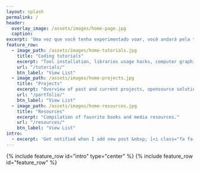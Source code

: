 ```yaml
---
layout: splash
permalink: /
header:
  overlay_image: /assets/images/home-page.jpg
  caption:
excerpt: 'Uma vez que você tenha experimentado voar, você andará pela terra com seus olhos voltados para céu, pois lá você esteve e para lá você desejará voltar. Leonardo da Vinci.'
feature_row:
  - image_path: /assets/images/home-tutorials.jpg
    title: "Coding tutorials"
    excerpt: "Tool installation, libraries usage hacks, computer graphics and more."
    url: "/tutorials/"
    btn_label: "View List"
  - image_path: /assets/images/home-projects.jpg
    title: "Projects"
    excerpt: "Overview of past and current projects, opensource solutions."
    url: "/portfolio/"
    btn_label: "View List"
  - image_path: /assets/images/home-resources.jpg
    title: "Resources"
    excerpt: "Compilation of favorite books and media resources."
    url: "/resources/"
    btn_label: "View List"
intro:
  - excerpt: 'Get notified when I add new post &nbsp; [<i class="fa fa-rss"></i>RSS](feed.xml){: .btn .btn--rss}'
---
```


{% include feature_row id="intro" type="center" %}
{% include feature_row id="feature_row" %}
